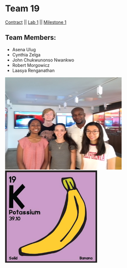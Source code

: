 # Team 19

[Contract](Contract/contract.md)
||
[Lab 1](Lab1/lab1.md)
||
[Milestone 1](Lab2/lab2.md)


## Team Members:
* Asena Ulug
* Cynthia Zelga
* John Chukwunonso Nwankwo
* Robert Morgowicz
* Laasya Renganathan


<img src="IMG_8322.jpg" width="380" height="300" alt="team_photo"> <img src="19-K.jpg" width="300" height="300" alt="banana">
